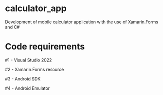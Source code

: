 # calculator_app
Development of mobile calculator application with the use of Xamarin.Forms and C#

# Code requirements
#1 - Visual Studio 2022

#2 - Xamarin.Forms resource

#3 - Android SDK

#4 - Android Emulator

